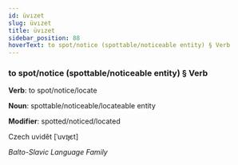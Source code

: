 ```yaml
---
id: üvızet
slug: üvızet
title: üvızet
sidebar_position: 88
hoverText: to spot/notice (spottable/noticeable entity) § Verb
---
```


### to spot/notice (spottable/noticeable entity) § Verb

**Verb**: to spot/notice/locate

**Noun**: spottable/noticeable/locateable entity

**Modifier**: spotted/noticed/located

Czech uvidět [ˈuvɪɟɛt]

*Balto-Slavic Language Family*